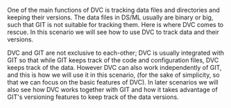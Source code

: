 One of the main functions of DVC is tracking data files and
directories and keeping their versions. The data files in DS/ML
usually are binary or big, such that GIT is not suitable for tracking
them. Here is where DVC comes to rescue. In this scenario we will see
how to use DVC to track data and their versions.

DVC and GIT are not exclusive to each-other; DVC is usually integrated
with GIT so that while GIT keeps track of the code and configuration
files, DVC keeps track of the data. However DVC can also work
independently of GIT, and this is how we will use it in this scenario,
(for the sake of simplicity, so that we can focus on the basic
features of DVC). In later scenarios we will also see how DVC works
together with GIT and how it takes advantage of GIT's versioning
features to keep track of the data versions.

